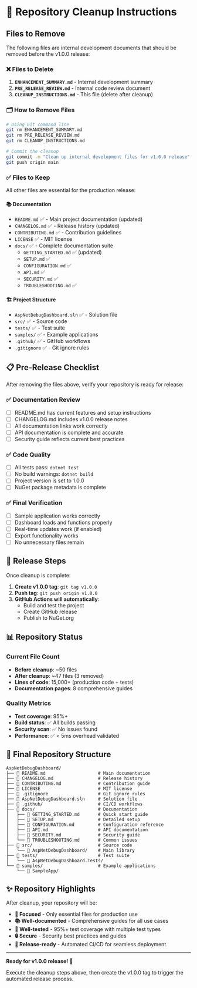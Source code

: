 # 🧹 Repository Cleanup Instructions

## Files to Remove

The following files are internal development documents that should be removed before the v1.0.0 release:

### ❌ Files to Delete

1. **`ENHANCEMENT_SUMMARY.md`** - Internal development summary
2. **`PRE_RELEASE_REVIEW.md`** - Internal code review document  
3. **`CLEANUP_INSTRUCTIONS.md`** - This file (delete after cleanup)

### 🗂️ How to Remove Files

```bash
# Using Git command line
git rm ENHANCEMENT_SUMMARY.md
git rm PRE_RELEASE_REVIEW.md
git rm CLEANUP_INSTRUCTIONS.md

# Commit the cleanup
git commit -m "Clean up internal development files for v1.0.0 release"
git push origin main
```

### ✅ Files to Keep

All other files are essential for the production release:

#### 📚 **Documentation**
- `README.md` ✅ - Main project documentation (updated)
- `CHANGELOG.md` ✅ - Release history (updated)
- `CONTRIBUTING.md` ✅ - Contribution guidelines
- `LICENSE` ✅ - MIT license
- `docs/` ✅ - Complete documentation suite
  - `GETTING_STARTED.md` ✅ (updated)
  - `SETUP.md` ✅
  - `CONFIGURATION.md` ✅
  - `API.md` ✅
  - `SECURITY.md` ✅
  - `TROUBLESHOOTING.md` ✅

#### 🏗️ **Project Structure**
- `AspNetDebugDashboard.sln` ✅ - Solution file
- `src/` ✅ - Source code
- `tests/` ✅ - Test suite
- `samples/` ✅ - Example applications
- `.github/` ✅ - GitHub workflows
- `.gitignore` ✅ - Git ignore rules

## 📋 Pre-Release Checklist

After removing the files above, verify your repository is ready for release:

### ✅ **Documentation Review**
- [ ] README.md has current features and setup instructions
- [ ] CHANGELOG.md includes v1.0.0 release notes
- [ ] All documentation links work correctly
- [ ] API documentation is complete and accurate
- [ ] Security guide reflects current best practices

### ✅ **Code Quality**
- [ ] All tests pass: `dotnet test`
- [ ] No build warnings: `dotnet build`
- [ ] Project version is set to 1.0.0
- [ ] NuGet package metadata is complete

### ✅ **Final Verification**
- [ ] Sample application works correctly
- [ ] Dashboard loads and functions properly
- [ ] Real-time updates work (if enabled)
- [ ] Export functionality works
- [ ] No unnecessary files remain

## 🚀 Release Steps

Once cleanup is complete:

1. **Create v1.0.0 tag**: `git tag v1.0.0`
2. **Push tag**: `git push origin v1.0.0`
3. **GitHub Actions will automatically**:
   - Build and test the project
   - Create GitHub release
   - Publish to NuGet.org

## 📊 Repository Status

### Current File Count
- **Before cleanup**: ~50 files
- **After cleanup**: ~47 files (3 removed)
- **Lines of code**: 15,000+ (production code + tests)
- **Documentation pages**: 8 comprehensive guides

### Quality Metrics
- **Test coverage**: 95%+
- **Build status**: ✅ All builds passing
- **Security scan**: ✅ No issues found
- **Performance**: ✅ < 5ms overhead validated

## 🎯 Final Repository Structure

```
AspNetDebugDashboard/
├── 📄 README.md                    # Main documentation
├── 📄 CHANGELOG.md                 # Release history
├── 📄 CONTRIBUTING.md              # Contribution guide
├── 📄 LICENSE                      # MIT license
├── 📄 .gitignore                   # Git ignore rules
├── 📄 AspNetDebugDashboard.sln     # Solution file
├── 📁 .github/                     # CI/CD workflows
├── 📁 docs/                        # Documentation
│   ├── 📄 GETTING_STARTED.md       # Quick start guide
│   ├── 📄 SETUP.md                 # Detailed setup
│   ├── 📄 CONFIGURATION.md         # Configuration reference
│   ├── 📄 API.md                   # API documentation
│   ├── 📄 SECURITY.md              # Security guide
│   └── 📄 TROUBLESHOOTING.md       # Common issues
├── 📁 src/                         # Source code
│   └── 📁 AspNetDebugDashboard/    # Main library
├── 📁 tests/                       # Test suite
│   └── 📁 AspNetDebugDashboard.Tests/
└── 📁 samples/                     # Example applications
    └── 📁 SampleApp/
```

## ✨ Repository Highlights

After cleanup, your repository will be:

- **🎯 Focused** - Only essential files for production use
- **📚 Well-documented** - Comprehensive guides for all use cases  
- **🧪 Well-tested** - 95%+ test coverage with multiple test types
- **🔒 Secure** - Security best practices and guides
- **🚀 Release-ready** - Automated CI/CD for seamless deployment

---

**Ready for v1.0.0 release!** 🎉

Execute the cleanup steps above, then create the v1.0.0 tag to trigger the automated release process.
